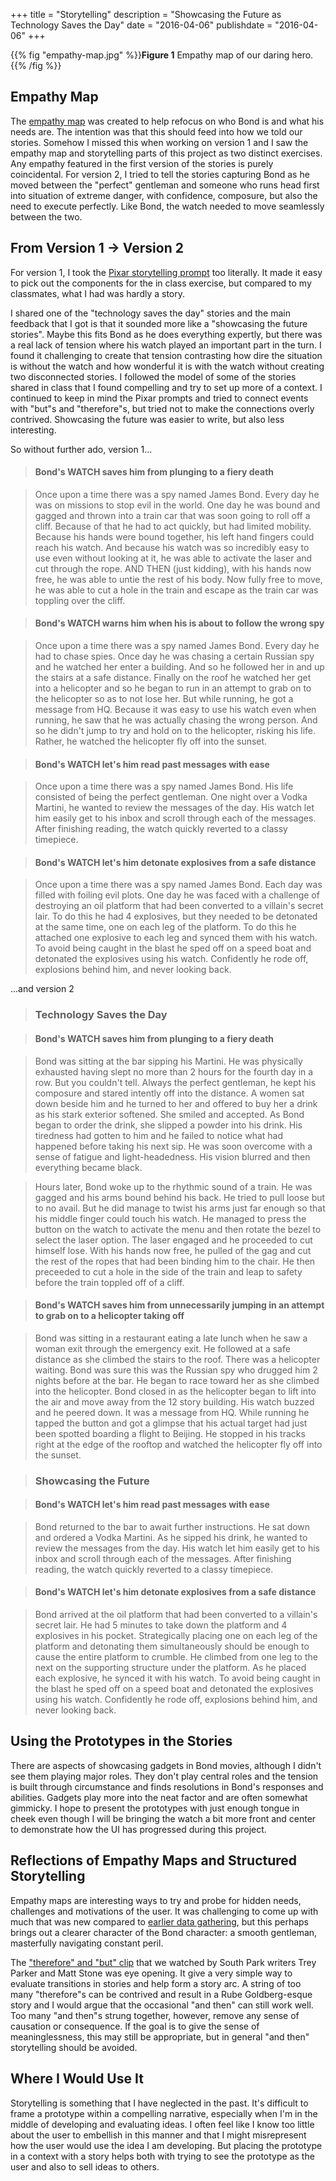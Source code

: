 +++
title = "Storytelling"
description = "Showcasing the Future as Technology Saves the Day"
date = "2016-04-06"
publishdate = "2016-04-06"
+++

{{% fig "empathy-map.jpg" %}}**Figure 1** Empathy map of our daring hero.{{% /fig %}}

## Empathy Map

The [empathy map](http://thedesignsection.com/?p=4) was created to help refocus
on who Bond is and what his needs are. The intention was that this should feed
into how we told our stories. Somehow I missed this when working on version 1
and I saw the empathy map and storytelling parts of this project as two
distinct exercises. Any empathy featured in the first version of the stories is
purely coincidental. For version 2, I tried to tell the stories capturing Bond
as he moved between the "perfect" gentleman and someone who runs head first
into situation of extreme danger, with confidence, composure, but also the need
to execute perfectly. Like Bond, the watch needed to move seamlessly between the two.

## From Version 1 → Version 2

For version 1, I took the [Pixar storytelling
prompt](http://thewritepractice.com/once-upon-a-time-pixar-prompt/) too
literally. It made it easy to pick out the components for the in class
exercise, but compared to my classmates, what I had was hardly a story.

I shared one of the "technology saves the day" stories and the main feedback
that I got is that it sounded more like a "showcasing the future stories".
Maybe this fits Bond as he does everything expertly, but there was a real lack
of tension where his watch played an important part in the turn. I found it
challenging to create that tension contrasting how dire the situation is
without the watch and how wonderful it is with the watch without creating two
disconnected stories. I followed the model of some of the stories shared in
class that I found compelling and try to set up more of a context. I continued
to keep in mind the Pixar prompts and tried to connect events with "but"s
and "therefore"s, but tried not to make the connections overly contrived.
Showcasing the future was easier to write, but also less interesting.

So without further ado, version 1...

> #### Bond's WATCH saves him from plunging to a fiery death 

> Once upon a time there was a spy named James Bond. Every day he was on missions
to stop evil in the world. One day he was bound and gagged and thrown into a
train car that was soon going to roll off a cliff. Because of that he had to
act quickly, but had limited mobility. Because his hands were bound together,
his left hand fingers could reach his watch. And because his watch was so
incredibly easy to use even without looking at it, he was able to activate the
laser and cut through the rope. AND THEN (just kidding), with his hands now
free, he was able to untie the rest of his body. Now fully free to move, he was
able to cut a hole in the train and escape as the train car was toppling over
the cliff.

> #### Bond's WATCH warns him when his is about to follow the wrong spy

> Once upon a time there was a spy named James Bond. Every day he had to chase
spies. Once day he was chasing a certain Russian spy and he watched her enter a
building. And so he followed her in and up the stairs at a safe distance.
Finally on the roof he watched her get into a helicopter and so he began to run
in an attempt to grab on to the helicopter so as to not lose her. But while
running, he got a message from HQ. Because it was easy to use his watch even
when running, he saw that he was actually chasing the wrong person. And so he
didn't jump to try and hold on to the helicopter, risking his life. Rather, he
watched the helicopter fly off into the sunset.

> #### Bond's WATCH let's him read past messages with ease

> Once upon a time there was a spy named James Bond. His life consisted of being
the perfect gentleman. One night over a Vodka Martini, he wanted to review the
messages of the day. His watch let him easily get to his inbox and scroll
through each of the messages. After finishing reading, the watch quickly
reverted to a classy timepiece.

> #### Bond's WATCH let's him detonate explosives from a safe distance

> Once upon a time there was a spy named James Bond. Each day was filled with
foiling evil plots. One day he was faced with a challenge of destroying an oil
platform that had been converted to a villain's secret lair. To do this he had
4 explosives, but they needed to be detonated at the same time, one on each leg
of the platform. To do this he attached one explosive to each leg and synced
them with his watch. To avoid being caught in the blast he sped off on a speed
boat and detonated the explosives using his watch. Confidently he rode off,
explosions behind him, and never looking back. 

...and version 2

> ### Technology Saves the Day

> #### Bond's WATCH saves him from plunging to a fiery death 

> Bond was sitting at the bar sipping his Martini. He was physically exhausted
having slept no more than 2 hours for the fourth day in a row. But you
couldn't tell. Always the perfect gentleman, he kept his composure and stared intently
off into the distance. A women sat down beside him and he turned to her and
offered to buy her a drink as his stark exterior softened. She smiled and
accepted. As Bond began to order the drink, she slipped a powder into his
drink. His tiredness had gotten to him and he failed to notice what had
happened before taking his next sip. He was soon overcome with a sense of
fatigue and light-headedness. His vision blurred and then everything became
black. 

> Hours later, Bond woke up to the rhythmic sound of a train. He was gagged and
his arms bound behind his back. He tried to pull loose but to no avail. But he
did manage to twist his arms just far enough so that his middle finger could
touch his watch. He managed to press the button on the watch to activate the
menu and then rotate the bezel to select the laser option. The laser engaged
and he proceeded to cut himself lose. With his hands now free, he pulled of the
gag and cut the rest of the ropes that had been binding him to the chair. He
then preceeded to cut a hole in the side of the train and leap to safety before
the train toppled off of a cliff.

> #### Bond's WATCH saves him from unnecessarily jumping in an attempt to grab on to a helicopter taking off

> Bond was sitting in a restaurant eating a late lunch when he saw a woman exit
through the emergency exit. He followed at a safe distance as she climbed the
stairs to the roof. There was a helicopter waiting. Bond was sure this was the
Russian spy who drugged him 2 nights before at the bar. He began to race toward
her as she climbed into the helicopter. Bond closed in as the helicopter began
to lift into the air and move away from the 12 story building.  His watch
buzzed and he peered down. It was a message from HQ. While running he tapped
the button and got a glimpse that his actual target had just been spotted
boarding a flight to Beijing. He stopped in his tracks right at the edge of the
rooftop and watched the helicopter fly off into the sunset.

> ### Showcasing the Future

> #### Bond's WATCH let's him read past messages with ease

> Bond returned to the bar to await further instructions. He sat down and ordered
a Vodka Martini. As he sipped his drink, he wanted to review the messages from
the day. His watch let him easily get to his inbox and scroll through each of
the messages. After finishing reading, the watch quickly reverted to a classy
timepiece.

> #### Bond's WATCH let's him detonate explosives from a safe distance

> Bond arrived at the oil platform that had been converted to a villain's secret
lair. He had 5 minutes to take down the platform and 4 explosives in his
pocket. Strategically placing one on each leg of the platform and detonating
them simultaneously should be enough to cause the entire platform to crumble.
He climbed from one leg to the next on the supporting structure under the
platform. As he placed each explosive, he synced it with his watch. To avoid
being caught in the blast he sped off on a speed boat and detonated the
explosives using his watch. Confidently he rode off, explosions behind him, and
never looking back.

## Using the Prototypes in the Stories

There are aspects of showcasing gadgets in Bond movies, although I didn't see them
playing major roles. They don't play central roles and the tension is built through
circumstance and finds resolutions in Bond's responses and abilities. Gadgets play
more into the neat factor and are often somewhat gimmicky. I hope to present the
prototypes with just enough tongue in cheek even though I will be bringing the watch
a bit more front and center to demonstrate how the UI has progressed during this project.

## Reflections of Empathy Maps and Structured Storytelling

Empathy maps are interesting ways to try and probe for hidden needs, challenges
and motivations of the user. It was challenging to come up with much that was new
compared to [earlier data gathering](hcc-613/project/data-gathering/), but this
perhaps brings out a clearer character of the Bond character: a smooth
gentleman, masterfully navigating constant peril. 

The ["therefore" and "but"
clip](http://www.nytimes.com/video/arts/television/100000001039812/a-clip-from-stand-in.html)
that we watched by South Park writers Trey Parker and Matt Stone was eye
opening. It give a very simple way to evaluate transitions in stories and help
form a story arc. A string of too many "therefore"s can be contrived and result
in a Rube Goldberg-esque story and I would argue that the occasional "and then"
can still work well. Too many "and then"s strung together, however, remove
any sense of causation or consequence. If the goal is to give the sense of
meaninglessness, this may still be appropriate, but in general "and then"
storytelling should be avoided. 

## Where I Would Use It

Storytelling is something that I have neglected in the past. It's difficult to
frame a prototype within a compelling narrative, especially when I'm in the middle
of developing and evaluating ideas. I often feel like I know too little about the
user to embellish in this manner and that I might misrepresent how the user would
use the idea I am developing. But placing the prototype in a context with a story
helps both with trying to see the prototype as the user and also to sell ideas
to others.
